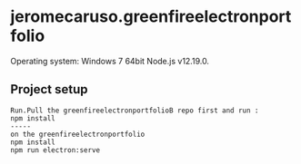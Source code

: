 # jeromecaruso.greenfireelectronportfolio
Operating system: Windows 7 64bit
Node.js v12.19.0.
## Project setup
```
Run.Pull the greenfireelectronportfolioB repo first and run :
npm install
-----
on the greenfireelectronportfolio
npm install
npm run electron:serve



